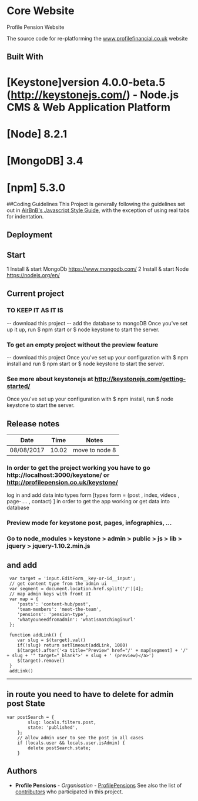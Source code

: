 # Core Website
Profile Pension Website 

The source code for re-platforming the www.profilefinancial.co.uk website

## Built With

# [Keystone]version 4.0.0-beta.5 (http://keystonejs.com/) - Node.js CMS & Web Application Platform
# [Node] 8.2.1
# [MongoDB] 3.4
# [npm]  5.3.0

##Coding Guidelines
This Project is generally following the guidelines set out in [AirBnB's Javascript Style Guide](https://github.com/airbnb/javascript), with the exception of using real tabs for indentation.

## Deployment


## Start
1 Install & start MongoDb https://www.mongodb.com/ 
2 Install & start Node https://nodejs.org/en/

## Current project 
### TO KEEP IT AS IT IS 
 -- download this project
 -- add the database to mongoDB 
   Once you've set up it up, run $ npm start or  $ node keystone to start the server.
   
### To get an empty project without the preview feature  
  -- download this project
  Once you've set up your configuration with $ npm install and run $ npm start or  $ node keystone to start the server.
 
### See more about keystonejs at http://keystonejs.com/getting-started/ 


Once you've set up your configuration with $ npm install, run  $ node keystone to start the server. 


## Release notes

Date          | Time          | Notes
------------- | ------------- | ------------- 
08/08/2017    | 10.02         | move to node 8

### In order to get the project working you have to go http://localhost:3000/keystone/ or http://profilepension.co.uk/keystone/
log in and add data into types form [types form = (post , index, videos , page-.... , contact) ] in order to get the app working or get data into database 

### Preview mode for keystone post, pages, infographics, ...


### Go to node_modules > keystone > admin > public > js > lib > jquery > jquery-1.10.2.min.js 
 and add 
--- 
	 var target = 'input.EditForm__key-or-id__input';
	 // get content type from the admin ui
	 var segment = document.location.href.split('/')[4];
	 // map admin keys with front UI
	 var map = {
		'posts': 'content-hub/post',
		'team-members': 'meet-the-team',
		'pensions': 'pension-type',
		'whatyouneedfromadmin': 'whatismatchinginurl'
	 };
 
	 function addLink() {
		var slug = $(target).val()
		if(!slug) return setTimeout(addLink, 1000)
		$(target).after('<a title="Preview" href="/' + map[segment] + '/' + slug + '" target="_blank">' + slug + ' (preview)</a>')
		$(target).remove()
	 }
	 addLink()
 
 ---
 in route you need to have to delete for admin post State
 ---
 	var postSearch = {
 			slug: locals.filters.post,
 			state: 'published',
 		};
 		// allow admin user to see the post in all cases
 		if (locals.user && locals.user.isAdmin) {
 			delete postSearch.state;
 		}

## Authors

* **Profile Pensions** - *Organisation* - [ProfilePensions](https://github.com/ProfileFinancial)
See also the list of [contributors](https://github.com/ProfilePensions/core-website/graphs/contributors) who participated in this project.
